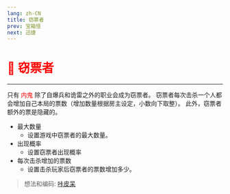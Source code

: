 ```yaml
---
lang: zh-CN
title: 窃票者
prev: 宝箱怪
next: 迅捷
---
```


# <font color=red>🤑 <b>窃票者</b></font> <Badge text="Impostor" type="tip" vertical="middle"/>

***

只有 <font color=red>内鬼</font> 除了自爆兵和诡雷之外的职业会成为窃票者。 窃票者每次击杀一个人都会增加自己本局的票数（增加数量根据房主设定，小数向下取整）。 此外，窃票者额外的票是隐藏的。

- 最大数量
  - 设置游戏中窃票者的最大数量。
- 出现概率
  - 设置窃票者出现概率
- 每次击杀增加的票数
  - 设置击杀玩家后窃票者的票数增加多少。

> 想法和编码: [咔皮呆](https://github.com/KARPED1EM)
